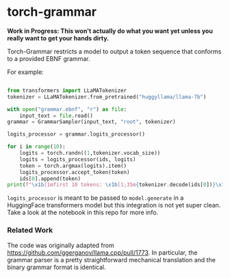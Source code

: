 # torch-grammar

**Work in Progress: This won't actually do what you want yet unless you really
want to get your hands dirty.**

Torch-Grammar restricts a model to output a token sequence that conforms to a
provided EBNF grammar.

For example:

```python

from transformers import LLaMATokenizer
tokenizer = LLaMATokenizer.from_pretrained("huggyllama/llama-7b")

with open("grammar.ebnf", "r") as file:
    input_text = file.read()
grammar = GrammarSampler(input_text, "root", tokenizer)

logits_processor = grammar.logits_processor()

for i in range(10):
    logits = torch.randn((1,tokenizer.vocab_size))
    logits = logits_processor(ids, logits)
    token = torch.argmax(logits).item()
    logits_processor.accept_token(token)
    ids[0].append(token)
print(f"\x1b[1mfirst 10 tokens: \x1b[1;35m{tokenizer.decode(ids[0])}\x1b[0m")
```

`logits_processor` is meant to be passed to `model.generate` in a HuggingFace
transformers model but this integration is not yet super clean. Take a look at
the notebook in this repo for more info.

### Related Work

The code was originally adapted from
https://github.com/ggerganov/llama.cpp/pull/1773. In particular, the grammar
parser is a pretty straightforward mechanical translation and the binary grammar
format is identical.
